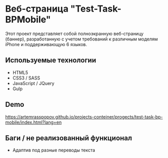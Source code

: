 # Веб-страница "Test-Task-BPMobile"

Этот проект представляет собой полноэкранную веб-страницу (баннер), разработанную с учетом требований к различным моделям iPhone и поддерживающую 6 языков.

## Используемые технологии

- HTML5
- CSS3 / SASS
- JavaScript / JQuery
- Gulp

## Demo 

https://artemrasspopov.github.io/projects-conteiner/progects/test-task-bp-mobile/index.html?lang=en

## Баги / не реализованный функционал 

- Адаптив под разные переводы текста

